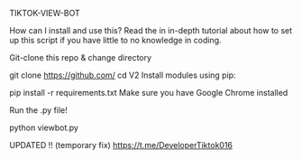 TIKTOK-VIEW-BOT

How can I install and use this?
Read the in in-depth tutorial about how to set up this script if you have little to no knowledge in coding.

Git-clone this repo & change directory

git clone https://github.com/
cd V2
Install modules using pip:

pip install -r requirements.txt
Make sure you have Google Chrome installed

Run the .py file!

python viewbot.py


UPDATED !! (temporary fix) https://t.me/DeveloperTiktok016

